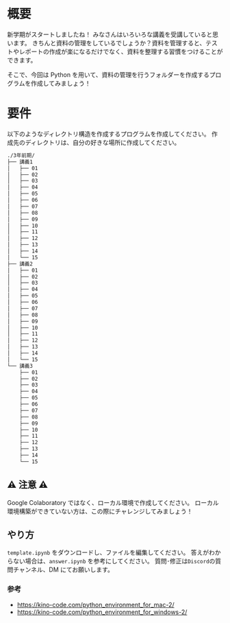 # 概要

新学期がスタートしましたね！
みなさんはいろいろな講義を受講していると思います。
きちんと資料の管理をしているでしょうか？資料を管理すると、テストやレポートの作成が楽になるだけでなく、資料を整理する習慣をつけることができます。

そこで、今回は Python を用いて、資料の管理を行うフォルダーを作成するプログラムを作成してみましょう！

# 要件

以下のようなディレクトリ構造を作成するプログラムを作成してください。
作成先のディレクトリは、自分の好きな場所に作成してください。

```sh
./3年前期/
├── 講義1
│   ├── 01
│   ├── 02
│   ├── 03
│   ├── 04
│   ├── 05
│   ├── 06
│   ├── 07
│   ├── 08
│   ├── 09
│   ├── 10
│   ├── 11
│   ├── 12
│   ├── 13
│   ├── 14
│   └── 15
├── 講義2
│   ├── 01
│   ├── 02
│   ├── 03
│   ├── 04
│   ├── 05
│   ├── 06
│   ├── 07
│   ├── 08
│   ├── 09
│   ├── 10
│   ├── 11
│   ├── 12
│   ├── 13
│   ├── 14
│   └── 15
└── 講義3
    ├── 01
    ├── 02
    ├── 03
    ├── 04
    ├── 05
    ├── 06
    ├── 07
    ├── 08
    ├── 09
    ├── 10
    ├── 11
    ├── 12
    ├── 13
    ├── 14
    └── 15
```

## ⚠️ 注意 ⚠️

Google Colaboratory ではなく、ローカル環境で作成してください。
ローカル環境構築ができていない方は、この際にチャレンジしてみましょう！

## やり方

`template.ipynb` をダウンロードし、ファイルを編集してください。
答えがわからない場合は、`answer.ipynb` を参考にしてください。
質問･修正は`Discord`の質問チャンネル、DM にてお願いします。

### 参考

- https://kino-code.com/python_environment_for_mac-2/
- https://kino-code.com/python_environment_for_windows-2/
